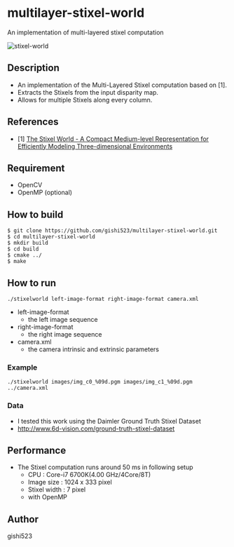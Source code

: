 # multilayer-stixel-world
An implementation of multi-layered stixel computation

![stixel-world](https://github.com/gishi523/multilayer-stixel-world/wiki/images/multilayer-stixel-world.png)

## Description
- An implementation of the Multi-Layered Stixel computation based on [1].
- Extracts the Stixels from the input disparity map.
- Allows for multiple Stixels along every column.

## References
- [1] [The Stixel World - A Compact Medium-level Representation for Efficiently Modeling Three-dimensional Environments](https://www.mydlt.de/david/page/publications.html)

## Requirement
- OpenCV
- OpenMP (optional)

## How to build
```
$ git clone https://github.com/gishi523/multilayer-stixel-world.git
$ cd multilayer-stixel-world
$ mkdir build
$ cd build
$ cmake ../
$ make
```

## How to run
```
./stixelworld left-image-format right-image-format camera.xml
```
- left-image-format
    - the left image sequence
- right-image-format
    - the right image sequence
- camera.xml
    - the camera intrinsic and extrinsic parameters

### Example
 ```
./stixelworld images/img_c0_%09d.pgm images/img_c1_%09d.pgm ../camera.xml
```

### Data
- I tested this work using the Daimler Ground Truth Stixel Dataset
- http://www.6d-vision.com/ground-truth-stixel-dataset

## Performance
- The Stixel computation runs around 50 ms in following setup
  - CPU          : Core-i7 6700K(4.00 GHz/4Core/8T)
  - Image size   : 1024 x 333 pixel
  - Stixel width : 7 pixel
  - with OpenMP
  
## Author
gishi523
